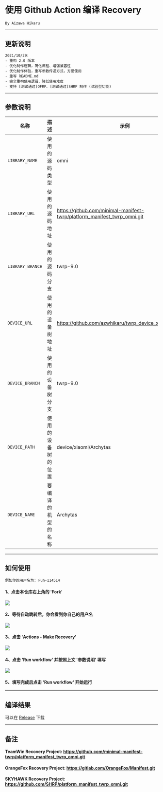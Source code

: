# 使用 Github Action 编译 Recovery
```
By Aizawa Hikaru
```
---

## 更新说明
```
2021/10/29: 
- 重构 2.0 版本
- 优化制作逻辑，简化流程、增强兼容性
- 优化制作体验，重写参数传递方式，方便使用
- 重写 README.md
- 完全重构使用逻辑，降低使用难度
- 支持 [测试通过]OFRP、[测试通过]SHRP 制作 (试验型功能)
```

-----

## 参数说明

| 名称 | 描述 | 示例 |
| ------------ | -------------------- | ------------ |
| `LIBRARY_NAME` |   使用的源码类型   | omni |
| `LIBRARY_URL` |   使用的源码地址   | https://github.com/minimal-manifest-twrp/platform_manifest_twrp_omni.git |
| `LIBRARY_BRANCH` |   使用的源码分支   | twrp-9.0 |
| `DEVICE_URL` |   使用的设备树地址   | https://github.com/azwhikaru/twrp_device_xiaomi_archytas |
| `DEVICE_BRANCH` |   使用的设备树分支   | twrp-9.0 |
| `DEVICE_PATH` |   使用的设备树的位置   | device/xiaomi/Archytas |
| `DEVICE_NAME` |   要编译的机型的名称   | Archytas |

-----

## 如何使用
```
例如你的用户名为: Fun-114514
```
#### 1、点击本仓库右上角的 'Fork'
![](https://i.bmp.ovh/imgs/2021/10/6b6ed9f29e732372.png)
#### 2、等待自动跳转后，你会看到你自己的用户名
![](https://i.bmp.ovh/imgs/2021/10/66cfe324c0ebb69b.png)
#### 3、点击 'Actions - Make Recovery'
![](https://i.bmp.ovh/imgs/2021/10/23896d1b66292047.png)
#### 4、点击 'Run workflow' 并按照上文 '参数说明' 填写
![](https://i.bmp.ovh/imgs/2021/10/9cb7871267cf2f53.png)
#### 5、填写完成后点击 'Run workflow' 开始运行

-----

## 编译结果
可以在 [Release](../../releases) 下载

-----
## 备注

#### TeamWin Recovery Project: https://github.com/minimal-manifest-twrp/platform_manifest_twrp_omni.git
#### OrangeFox Recovery Project: https://gitlab.com/OrangeFox/Manifest.git
#### SKYHAWK Recovery Project: https://github.com/SHRP/platform_manifest_twrp_omni.git